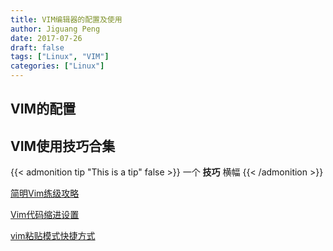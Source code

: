 ```yaml
---
title: VIM编辑器的配置及使用
author: Jiguang Peng
date: 2017-07-26
draft: false
tags: ["Linux", "VIM"]
categories: ["Linux"]
---
```



## VIM的配置
## VIM使用技巧合集

{{< admonition tip "This is a tip" false >}}
一个 **技巧** 横幅
{{< /admonition >}}

[简明Vim练级攻略](http://xstarcd.github.io/wiki/vim/vim_study.html)

[Vim代码缩进设置](http://xstarcd.github.io/wiki/vim/vim_indent.html)

[vim粘贴模式快捷方式](http://xstarcd.github.io/wiki/vim/vim-copy-paste.html)